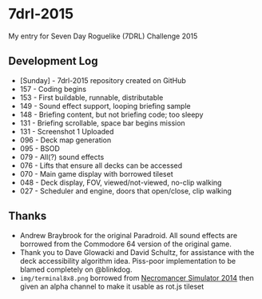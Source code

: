 # 7drl-2015
My entry for Seven Day Roguelike (7DRL) Challenge 2015

## Development Log
* [Sunday] - 7drl-2015 repository created on GitHub
* 157 - Coding begins
* 153 - First buildable, runnable, distributable
* 149 - Sound effect support, looping briefing sample
* 148 - Briefing content, but not briefing code; too sleepy
* 131 - Briefing scrollable, space bar begins mission
* 131 - Screenshot 1 Uploaded
* 096 - Deck map generation
* 095 - BSOD
* 079 - All(?) sound effects
* 076 - Lifts that ensure all decks can be accessed
* 070 - Main game display with borrowed tileset
* 048 - Deck display, FOV, viewed/not-viewed, no-clip walking
* 027 - Scheduler and engine, doors that open/close, clip walking
 
## Thanks
* Andrew Braybrook for the original Paradroid. All sound effects are borrowed
from the Commodore 64 version of the original game.
* Thank you to Dave Glowacki and David Schultz, for assistance with the deck
accessibility algorithm idea. Piss-poor implementation to be blamed completely
on @blinkdog.
* `img/terminal8x8.png` borrowed from [Necromancer Simulator 2014](https://github.com/maqqr/7drl2014)
then given an alpha channel to make it usable as rot.js tileset
